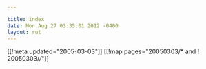 ```yaml
---

title: index
date: Mon Aug 27 03:35:01 2012 -0400
layout: rut
---
```


[[!meta updated="2005-03-03"]]
[[!map pages="20050303/* and ! 20050303/*/*"]]

